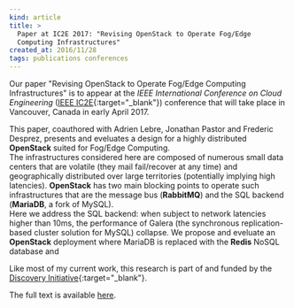 ```yaml
---
kind: article
title: >
  Paper at IC2E 2017: "Revising OpenStack to Operate Fog/Edge
  Computing Infrastructures"
created_at: 2016/11/28
tags: publications conferences
---
```


Our paper "Revising OpenStack to Operate Fog/Edge Computing
Infrastructures" is to appear at the _IEEE International
Conference on Cloud Engineering_ ([IEEE
IC2E](http://conferences.computer.org/IC2E/2016/){:target="_blank"})
conference that will take place in Vancouver, Canada in early April 2017.
<!--more-->

This paper, coauthored with Adrien Lebre, Jonathan Pastor and Frederic Desprez,
presents and eveluates a design for a highly distributed **OpenStack** suited for
Fog/Edge Computing.<br />
The infrastructures considered here are composed of numerous small data centers
that are volatile (they mail fail/recover at any time) and geographically
distributed over large territories (potentially implying high latencies).
**OpenStack** has two main blocking points to operate such infrastructures that are
the message bus (**RabbitMQ**) and the SQL backend (**MariaDB**, a fork of MySQL).<br />
Here we address the SQL backend: when subject to network latencies higher than
10ms, the performance of Galera (the synchronous replication-based cluster
solution for MySQL) collapse. We propose and eveluate an **OpenStack** deployment
where MariaDB is replaced with the **Redis** NoSQL database and

Like most of my current work, this research is part of and funded by the
[Discovery Initiative](http://beyondtheclouds.github.io/){:target="_blank"}.

The full text is available [here](/download/discovery_ic2e_2017.pdf "Download full
text").

